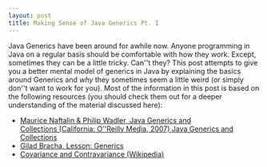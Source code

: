 ```yaml
---
layout: post
title: Making Sense of Java Generics Pt. 1
---
```


Java Generics have been around for awhile now. Anyone programming in Java on a regular basis should be comfortable with how they work. Except, sometimes they can be a little tricky. Can''t they? This post attempts to give you a better mental model of generics in Java by explaining the basics around Generics and _why_ they sometimes seem a little weird (or simply don''t want to work for you). Most of the information in this post is based on the following resources (you should check them out for a deeper understanding of the material discussed here):

* [Maurice Naftalin & Philip Wadler, Java Generics and Collections (California: O''Reilly Media, 2007) Java Generics and Collections](http://oreilly.com/catalog/9780596527754 "Java Generics and Collections")
* [Gilad Bracha, Lesson: Generics](http://docs.oracle.com/javase/tutorial/extra/generics/index.html "Lesson: Generics")
* [Covariance and Contravariance (Wikipedia)](https://en.wikipedia.org/wiki/Covariance_and_contravariance_(computer_science) "Covariance and Contravariance")


